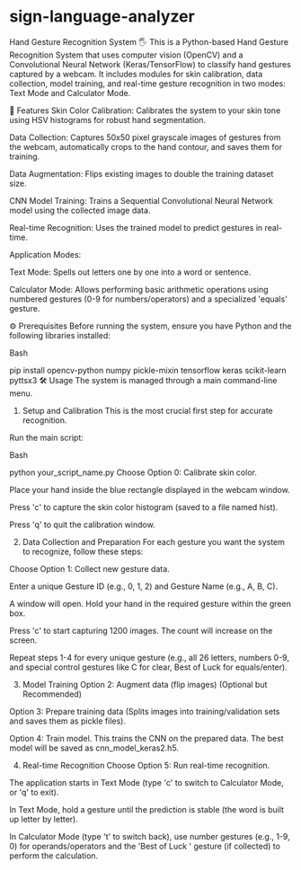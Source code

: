 # sign-language-analyzer

Hand Gesture Recognition System 🖐️
This is a Python-based Hand Gesture Recognition System that uses computer vision (OpenCV) and a Convolutional Neural Network (Keras/TensorFlow) to classify hand gestures captured by a webcam. It includes modules for skin calibration, data collection, model training, and real-time gesture recognition in two modes: Text Mode and Calculator Mode.

🚀 Features
Skin Color Calibration: Calibrates the system to your skin tone using HSV histograms for robust hand segmentation.

Data Collection: Captures 50x50 pixel grayscale images of gestures from the webcam, automatically crops to the hand contour, and saves them for training.

Data Augmentation: Flips existing images to double the training dataset size.

CNN Model Training: Trains a Sequential Convolutional Neural Network model using the collected image data.

Real-time Recognition: Uses the trained model to predict gestures in real-time.

Application Modes:

Text Mode: Spells out letters one by one into a word or sentence.

Calculator Mode: Allows performing basic arithmetic operations using numbered gestures (0-9 for numbers/operators) and a specialized 'equals' gesture.

⚙️ Prerequisites
Before running the system, ensure you have Python and the following libraries installed:

Bash

pip install opencv-python numpy pickle-mixin tensorflow keras scikit-learn pyttsx3
🛠️ Usage
The system is managed through a main command-line menu.

1. Setup and Calibration
This is the most crucial first step for accurate recognition.

Run the main script:

Bash

python your_script_name.py
Choose Option 0: Calibrate skin color.

Place your hand inside the blue rectangle displayed in the webcam window.

Press 'c' to capture the skin color histogram (saved to a file named hist).

Press 'q' to quit the calibration window.

2. Data Collection and Preparation
For each gesture you want the system to recognize, follow these steps:

Choose Option 1: Collect new gesture data.

Enter a unique Gesture ID (e.g., 0, 1, 2) and Gesture Name (e.g., A, B, C).

A window will open. Hold your hand in the required gesture within the green box.

Press 'c' to start capturing 1200 images. The count will increase on the screen.

Repeat steps 1-4 for every unique gesture (e.g., all 26 letters, numbers 0-9, and special control gestures like C for clear, Best of Luck for equals/enter).

3. Model Training
Option 2: Augment data (flip images) (Optional but Recommended)

Option 3: Prepare training data (Splits images into training/validation sets and saves them as pickle files).

Option 4: Train model. This trains the CNN on the prepared data. The best model will be saved as cnn_model_keras2.h5.

4. Real-time Recognition
Choose Option 5: Run real-time recognition.

The application starts in Text Mode (type 'c' to switch to Calculator Mode, or 'q' to exit).

In Text Mode, hold a gesture until the prediction is stable (the word is built up letter by letter).

In Calculator Mode (type 't' to switch back), use number gestures (e.g., 1-9, 0) for operands/operators and the 'Best of Luck ' gesture (if collected) to perform the calculation.
